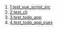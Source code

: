 1. <a href="1.test_vue_script_src.md">1.test_vue_script_src</a>
2. <a href="2.test_cli.md">2.test_cli</a>
3. <a href="3.test_todo_app.md">3.test_todo_app</a>
4. <a href="4.test_todo_app_vuex.md">4.test_todo_app_vuex</a>